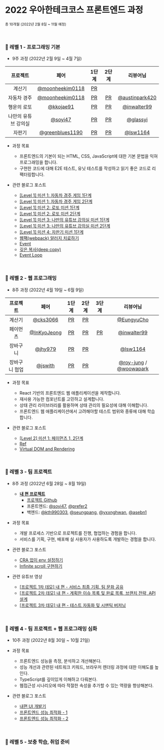 # 2022 우아한테크코스 프론트엔드 과정

<sub>총 10개월 (2022년 2월 8일 ~ 11월 예정)</sub>

<br />

### 💙 레벨 1 - 프로그래밍 기본
- 9주 과정 (2022년 2월 9일 ~ 4월 7일)

|       프로젝트       |                     페어                     |                                   1단계                                    |                                   2단계                                    |                      리뷰어님                     
| :------------------: | :------------------------------------------: | :------------------------------------------------------------------------: | :------------------------------------------------------------------------: | :------------------------------------------------:
|        계산기        |    [@moonheekim0118](https://github.com/moonheekim0118)    |     [PR](https://github.com/woowacourse/javascript-calculator/pull/45)     |                                                                            |                                                    |          |
|     자동차 경주      |    [@moonheekim0118](https://github.com/moonheekim0118)    |     [PR](https://github.com/woowacourse/javascript-racingcar/pull/63)      |     [PR](https://github.com/woowacourse/javascript-racingcar/pull/146)     |       [@austinpark420](https://github.com/austinpark420)       |          |
|     행운의 로또      |  [@kkojae91](https://github.com/kkojae91)  |       [PR](https://github.com/woowacourse/javascript-lotto/pull/112)       |       [PR](https://github.com/woowacourse/javascript-lotto/pull/138)       |       [@inwalter99](https://github.com/inwalter99)       |          |
| 나만의 유튜브 강의실 | [@soyi47](https://github.com/soyi47) | [PR](https://github.com/woowacourse/javascript-youtube-classroom/pull/85) | [PR](https://github.com/woowacourse/javascript-youtube-classroom/pull/127) |      [@glassyi](https://github.com/glassyi)      |          |
|        자판기        | [@greenblues1190](https://github.com/greenblues1190) |   [PR](https://github.com/woowacourse/javascript-vendingmachine/pull/28)   |   [PR](https://github.com/woowacourse/javascript-vendingmachine/pull/65)   | [@lsw1164](https://github.com/lsw1164) |          |


- 과정 목표
  - 프론트엔드의 기본이 되는 HTML, CSS, JavaScript에 대한 기본 문법을 익혀 프로그래밍을 합니다.
  - 구현한 코드에 대해 E2E 테스트, 유닛 테스트를 작성하고 읽기 좋은 코드로 리팩터링합니다.

- 관련 블로그 포스트
  - [[Level 1] 미션 1: 자동차 경주 게임 1단계](https://prefer2.tistory.com/entry/Level-1-%EB%AF%B8%EC%85%98-1-%EC%9E%90%EB%8F%99%EC%B0%A8-%EA%B2%BD%EC%A3%BC-%EA%B2%8C%EC%9E%84-1%EB%8B%A8%EA%B3%84?category=1261312)
  - [[Level 1] 미션 1: 자동차 경주 게임 2단계
](https://prefer2.tistory.com/entry/Level-1-%EB%AF%B8%EC%85%98-1-%EC%9E%90%EB%8F%99%EC%B0%A8-%EA%B2%BD%EC%A3%BC-%EA%B2%8C%EC%9E%84-2%EB%8B%A8%EA%B3%84?category=1261312)
  - [[Level 1] 미션 2: 로또 미션 1단계](https://prefer2.tistory.com/entry/%EC%9A%B0%ED%85%8C%EC%BD%94-%EB%AF%B8%EC%85%98-2-%EB%A1%9C%EB%98%90-%EB%AF%B8%EC%85%98-1%EB%8B%A8%EA%B3%84?category=1261312)
  - [[Level 1] 미션 2: 로또 미션 2단계](https://prefer2.tistory.com/entry/%EC%9A%B0%ED%85%8C%EC%BD%94-%EB%AF%B8%EC%85%98-2-%EB%A1%9C%EB%98%90-%EB%AF%B8%EC%85%98-2%EB%8B%A8%EA%B3%84?category=1261312)
  - [[Level 1] 미션 3: 나만의 유튜브 강의실 미션 1단계](https://prefer2.tistory.com/entry/%EC%9A%B0%ED%85%8C%EC%BD%94-%EB%82%98%EB%A7%8C%EC%9D%98-%EC%9C%A0%ED%8A%9C%EB%B8%8C-%EA%B0%95%EC%9D%98%EC%8B%A4-%EB%AF%B8%EC%85%98-1%EB%8B%A8%EA%B3%84?category=1261312)
  - [[Level 1] 미션 3: 나만의 유튜브 강의실 미션 2단계](https://prefer2.tistory.com/entry/%EC%9A%B0%ED%85%8C%EC%BD%94-%EB%AF%B8%EC%85%98-3-%EB%82%98%EB%A7%8C%EC%9D%98-%EC%9C%A0%ED%8A%9C%EB%B8%8C-%EA%B0%95%EC%9D%98%EC%8B%A4-%EB%AF%B8%EC%85%98-2%EB%8B%A8%EA%B3%84?category=1261312)
  - [[Level 1] 미션 4: 자판기 미션 1단계](https://prefer2.tistory.com/entry/Level-1-%EB%AF%B8%EC%85%98-4-%EC%9E%90%ED%8C%90%EA%B8%B0-%EB%AF%B8%EC%85%98-1%EB%8B%A8%EA%B3%84?category=1261312)
  - [웹팩(webpack) 알러지 치료하기](https://prefer2.tistory.com/entry/%EC%9B%B9%ED%8C%A9webpack-%EC%95%8C%EB%9F%AC%EC%A7%80-%EC%B9%98%EB%A3%8C%ED%95%98%EA%B8%B0-1)
  - [Event](https://prefer2.tistory.com/entry/Javascript-Event)
  - [깊은 복사(deep copy)](https://prefer2.tistory.com/entry/Javascript-%EA%B9%8A%EC%9D%80-%EB%B3%B5%EC%82%ACdeep-copy)
  - [Event Loop](https://prefer2.tistory.com/entry/Javascript-Event-Loop)
  
<br/>

### 💙 레벨 2 - 웹 프로그래밍
- 8주 과정 (2022년 4월 19일 ~ 6월 9일)

|   프로젝트    |                     페어                     |                                 1단계                                 |                                 2단계                                 | 3단계                                                        |                                           리뷰어님                                            
| :-----------: | :------------------------------------------: | :-------------------------------------------------------------------: | :-------------------------------------------------------------------: | :------------------------------------------------------------: | :-------------------------------------------------------------------------------------------:
|    계산기     |    [@cks3066](https://github.com/cks3066)    |     [PR](https://github.com/woowacourse/react-calculator/pull/7)     |     [PR](https://github.com/woowacourse/react-calculator/pull/55)     |                                                              |                           [@EungyuCho](https://github.com/EungyuCho)                            |          |
|   페이먼츠    | [@InKyoJeong](https://github.com/InKyoJeong) |      [PR](https://github.com/woowacourse/react-payments/pull/90)      |     [PR](https://github.com/woowacourse/react-payments/pull/130)      | [PR](https://github.com/woowacourse/react-payments/pull/164) |                           [@inwalter99](https://github.com/inwalter99)                            |          |
|   장바구니    |     [@jhy979](https://github.com/jhy979)     |   [PR](https://github.com/woowacourse/react-shopping-cart/pull/74)    |   [PR](https://github.com/woowacourse/react-shopping-cart/pull/111)   |                                                              | [@lsw1164](https://github.com/lsw1164) |          |
| 장바구니 협업 |     [@jswith](https://github.com/jswith)     | [PR](https://github.com/woowacourse/react-shopping-cart-prod/pull/11) | [PR](https://github.com/woowacourse/react-shopping-cart-prod/pull/59) |                                                              |                            [@roy-jung](https://github.com/roy-jung) / [@woowapark](https://github.com/woowapark)                               |          |

- 과정 목표
  - React 기반의 프론트엔드 웹 애플리케이션을 제작합니다.
  - 재사용 가능한 컴포넌트를 고민하고 설계합니다.
  - 상태 관리 라이브러리를 활용하며 상태 관리의 필요성에 대해 이해합니다.
  - 프론트엔드 웹 애플리케이션에서 고려해야할 테스트 범위와 종류에 대해 학습합니다.

- 관련 블로그 포스트
  - [[Level 2] 미션 1: 페이먼츠 1, 2단계](https://prefer2.tistory.com/entry/Level-2-%EB%AF%B8%EC%85%98-1-%ED%8E%98%EC%9D%B4%EB%A8%BC%EC%B8%A0-1-2%EB%8B%A8%EA%B3%84)
  - [Ref](https://prefer2.tistory.com/entry/Ref)
  - [Virtual DOM and Rendering](https://prefer2.tistory.com/entry/React-Virtual-DOM-and-Rendering)
  
<br/>

### 💙 레벨 3 - 팀 프로젝트
- 8주 과정 (2022년 6월 28일 ~ 8월 19일)
  - [**내 편 프로젝트**](https://www.naepyeon.site/)
    - [프로젝트 Github](https://github.com/woowacourse-teams/2022-nae-pyeon)
    - 프론트엔드: [@soyi47](https://github.com/soyi47), [@prefer2](https://github.com/prefer2)
    - 백엔드: [@kth990303](https://github.com/kth990303), [@seungpang](https://github.com/seungpang), [@yxxnghwan](https://github.com/yxxnghwan), [@asebn1](https://github.com/asebn1)

- 과정 목표
  - 개발 프로세스 기반으로 프로젝트를 진행, 협업하는 경험을 합니다.
  - 서비스를 기획, 구현, 배포해 실 사용자가 사용하도록 개발하는 경험을 합니다.

- 관련 블로그 포스트
  - [CRA 없이 env 설정하기](https://github.com/woowacourse-teams/2022-nae-pyeon/wiki/CRA-%EC%97%86%EC%9D%B4-env-%EC%84%A4%EC%A0%95%ED%95%98%EA%B8%B0)
  - [Infinite scroll 구현하기](https://github.com/woowacourse-teams/2022-nae-pyeon/wiki/Infinite-scroll-%EA%B5%AC%ED%98%84%ED%95%98%EA%B8%B0)
- 관련 유튜브 영상
  - [[프로젝트 1차 데모] 내 편 - 서비스 최종 기획, 팀 문화 공유](https://www.youtube.com/watch?v=77dPR8V_yB4&t=3s)
  - [[프로젝트 2차 데모] 내 편 - 계획한 이슈 목록 및 완료 목록, 브랜치 전략, API 설계](https://www.youtube.com/watch?v=0ianPJCqdec)
  - [[프로젝트 3차 데모] 내 편 - 테스트 자동화 및 시맨틱 버저닝](https://www.youtube.com/watch?v=LBkKcpwh7Yg)

<br/>

### 💙 레벨 4 - 팀 프로젝트 + 웹 프로그래밍 심화
- 10주 과정 (2022년 8월 30일 ~ 10월 21일)

- 과정 목표
  - 프론트엔드 성능을 측정, 분석하고 개선해본다.
  - 성능 개선과 관련된 네트워크 키워드, 브라우저 렌더링 과정에 대한 이해도를 높인다.
  - TypeScript를 깊이있게 이해하고 다뤄본다.
  - 웹접근성 시나리오에 따라 적절한 속성을 추가할 수 있는 역량을 향상해본다.

- 관련 블로그 포스트
  - [내편 UI 개발기](https://prefer2.tistory.com/entry/%EB%82%B4%ED%8E%B8-UI-%EA%B0%9C%EB%B0%9C%EA%B8%B0)
  - [프론트엔드 성능 최적화 - 1
](https://prefer2.tistory.com/entry/%ED%94%84%EB%A1%A0%ED%8A%B8%EC%97%94%EB%93%9C-%EC%84%B1%EB%8A%A5-%EC%B5%9C%EC%A0%81%ED%99%94-1)
  - [프론트엔드 성능 최적화 - 2](https://prefer2.tistory.com/entry/%ED%94%84%EB%A1%A0%ED%8A%B8%EC%97%94%EB%93%9C-%EC%84%B1%EB%8A%A5-%EC%B5%9C%EC%A0%81%ED%99%94-2)

<br/>

### 💙 레벨 5 - 보충 학습, 취업 준비

